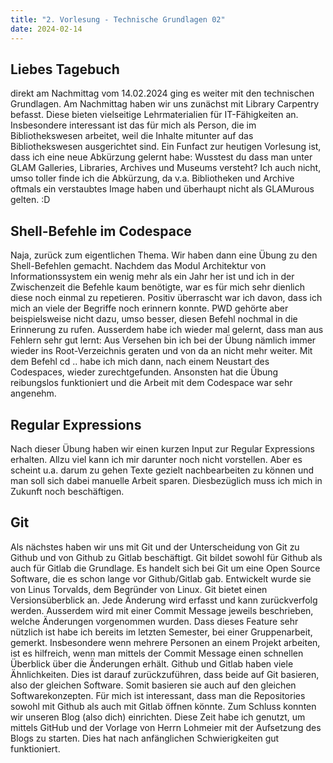 ```yaml
---
title: "2. Vorlesung - Technische Grundlagen 02"
date: 2024-02-14
---
```


## Liebes Tagebuch
direkt am Nachmittag vom 14.02.2024 ging es weiter mit den technischen Grundlagen. Am Nachmittag haben wir uns zunächst mit Library Carpentry befasst. Diese bieten vielseitige Lehrmaterialien für IT-Fähigkeiten an. Insbesondere interessant ist das für mich als Person, die im Bibliothekswesen arbeitet, weil die Inhalte mitunter auf das Bibliothekswesen ausgerichtet sind. Ein Funfact zur heutigen Vorlesung ist, dass ich eine neue Abkürzung gelernt habe: Wusstest du dass man unter GLAM Galleries, Libraries, Archives und Museums versteht? Ich auch nicht, umso toller finde ich die Abkürzung, da v.a. Bibliotheken und Archive oftmals ein verstaubtes Image haben und überhaupt nicht als GLAMurous gelten. :D 
## Shell-Befehle im Codespace
Naja, zurück zum eigentlichen Thema. Wir haben dann eine Übung zu den Shell-Befehlen gemacht. Nachdem das Modul Architektur von Informationssystem ein wenig mehr als ein Jahr her ist und ich in der Zwischenzeit die Befehle kaum benötigte, war es für mich sehr dienlich diese noch einmal zu repetieren. Positiv überrascht war ich davon, dass ich mich an viele der Begriffe noch erinnern konnte. PWD gehörte aber beispielsweise nicht dazu, umso besser, diesen Befehl nochmal in die Erinnerung zu rufen. Ausserdem habe ich wieder mal gelernt, dass man aus Fehlern sehr gut lernt: Aus Versehen bin ich bei der Übung nämlich immer wieder ins Root-Verzeichnis geraten und von da an nicht mehr weiter. Mit dem Befehl cd .. habe ich mich dann, nach einem Neustart des Codespaces, wieder zurechtgefunden. Ansonsten hat die Übung reibungslos funktioniert und die Arbeit mit dem Codespace war sehr angenehm.
## Regular Expressions
Nach dieser Übung haben wir einen kurzen Input zur Regular Expressions erhalten. Allzu viel kann ich mir darunter noch nicht vorstellen. Aber es scheint u.a. darum zu gehen Texte gezielt nachbearbeiten zu können und man soll sich dabei manuelle Arbeit sparen. Diesbezüglich muss ich mich in Zukunft noch beschäftigen. 

## Git
Als nächstes haben wir uns mit Git und der Unterscheidung von Git zu Github und von Github zu Gitlab beschäftigt. Git bildet sowohl für Github als auch für Gitlab die Grundlage. Es handelt sich bei Git um eine Open Source Software, die es schon lange vor Github/Gitlab gab. Entwickelt wurde sie von Linus Torvalds, dem Begründer von Linux. Git bietet einen Versionsüberblick an. Jede Änderung wird erfasst und kann zurückverfolg werden. Ausserdem wird mit einer Commit Message jeweils beschrieben, welche Änderungen vorgenommen wurden. Dass dieses Feature sehr nützlich ist habe ich bereits im letzten Semester, bei einer Gruppenarbeit, gemerkt. Insbesondere wenn mehrere Personen an einem Projekt arbeiten, ist es hilfreich, wenn man mittels der Commit Message einen schnellen Überblick über die Änderungen erhält.
Github und Gitlab haben viele Ähnlichkeiten. Dies ist darauf zurückzuführen, dass beide auf Git basieren, also der gleichen Software. Somit basieren sie auch auf den gleichen Softwarekonzepten. Für mich ist interessant, dass man die Repositories sowohl mit Github als auch mit Gitlab öffnen könnte.
Zum Schluss konnten wir unseren Blog (also dich) einrichten. Diese Zeit habe ich genutzt, um mittels GitHub und der Vorlage von Herrn Lohmeier mit der Aufsetzung des Blogs zu starten. Dies hat nach anfänglichen Schwierigkeiten gut funktioniert. 
